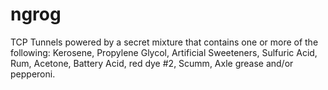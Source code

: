 # ngrog
TCP Tunnels powered by a secret mixture that contains one or more of the following: Kerosene, Propylene Glycol, Artificial Sweeteners, Sulfuric Acid, Rum, Acetone, Battery Acid, red dye #2, Scumm, Axle grease and/or pepperoni.
